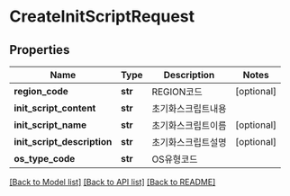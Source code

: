 # CreateInitScriptRequest

## Properties
Name | Type | Description | Notes
------------ | ------------- | ------------- | -------------
**region_code** | **str** | REGION코드 | [optional] 
**init_script_content** | **str** | 초기화스크립트내용 | 
**init_script_name** | **str** | 초기화스크립트이름 | [optional] 
**init_script_description** | **str** | 초기화스크립트설명 | [optional] 
**os_type_code** | **str** | OS유형코드 | 

[[Back to Model list]](../README.md#documentation-for-models) [[Back to API list]](../README.md#documentation-for-api-endpoints) [[Back to README]](../README.md)


